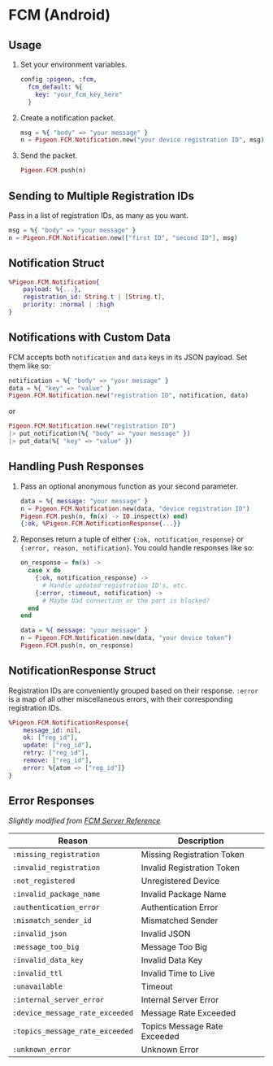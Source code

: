 # FCM (Android)

## Usage

1. Set your environment variables.

    ```elixir
    config :pigeon, :fcm,
      fcm_default: %{
        key: "your_fcm_key_here"
      }
    ```

2. Create a notification packet. 

    ```elixir
    msg = %{ "body" => "your message" }
    n = Pigeon.FCM.Notification.new("your device registration ID", msg)
    ```
 
3. Send the packet.

    ```elixir
    Pigeon.FCM.push(n)
    ```

## Sending to Multiple Registration IDs

Pass in a list of registration IDs, as many as you want.

  ```elixir
  msg = %{ "body" => "your message" }
  n = Pigeon.FCM.Notification.new(["first ID", "second ID"], msg)
  ```

## Notification Struct

  ```elixir
  %Pigeon.FCM.Notification{
      payload: %{...},
      registration_id: String.t | [String.t],
      priority: :normal | :high
  }
  ```

## Notifications with Custom Data

FCM accepts both `notification` and `data` keys in its JSON payload. Set them like so:

  ```elixir
  notification = %{ "body" => "your message" }
  data = %{ "key" => "value" }
  Pigeon.FCM.Notification.new("registration ID", notification, data)
  ```

or

  ```elixir
  Pigeon.FCM.Notification.new("registration ID")
  |> put_notification(%{ "body" => "your message" })
  |> put_data(%{ "key" => "value" })
  ```
 
## Handling Push Responses

1. Pass an optional anonymous function as your second parameter.

    ```elixir
    data = %{ message: "your message" }
    n = Pigeon.FCM.Notification.new(data, "device registration ID")
    Pigeon.FCM.push(n, fn(x) -> IO.inspect(x) end)
    {:ok, %Pigeon.FCM.NotificationResponse{...}}
    ```

2. Reponses return a tuple of either `{:ok, notification_response}` or `{:error, reason, notification}`. You could handle responses like so:

    ```elixir
    on_response = fn(x) ->
      case x do
        {:ok, notification_response} ->
          # Handle updated registration ID's, etc.
        {:error, :timeout, notification} ->
          # Maybe bad connection or the port is blocked?
      end
    end
    
    data = %{ message: "your message" }
    n = Pigeon.FCM.Notification.new(data, "your device token")
    Pigeon.FCM.push(n, on_response)
    ```

## NotificationResponse Struct

Registration IDs are conveniently grouped based on their response. `:error` is a map of all other miscellaneous errors, with their corresponding registration IDs.

  ```elixir
  %Pigeon.FCM.NotificationResponse{
      message_id: nil,
      ok: ["reg_id"],
      update: ["reg_id"],
      retry: ["reg_id"],
      remove: ["reg_id"],
      error: %{atom => ["reg_id"]}
  }
  ```

## Error Responses

*Slightly modified from [FCM Server Reference](https://firebase.google.com/docs/cloud-messaging/http-server-ref#error-codes)*

|Reason                           |Description                  |
|---------------------------------|-----------------------------|
|`:missing_registration`          |Missing Registration Token   |
|`:invalid_registration`          |Invalid Registration Token   |
|`:not_registered`                |Unregistered Device          |
|`:invalid_package_name`          |Invalid Package Name         |
|`:authentication_error`          |Authentication Error         |
|`:mismatch_sender_id`            |Mismatched Sender            |
|`:invalid_json`                  |Invalid JSON                 |
|`:message_too_big`               |Message Too Big              |
|`:invalid_data_key`              |Invalid Data Key             |
|`:invalid_ttl`                   |Invalid Time to Live         |
|`:unavailable`                   |Timeout                      |
|`:internal_server_error`         |Internal Server Error        |
|`:device_message_rate_exceeded`  |Message Rate Exceeded        |
|`:topics_message_rate_exceeded`  |Topics Message Rate Exceeded |
|`:unknown_error`                 |Unknown Error                |
